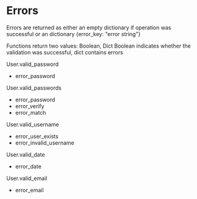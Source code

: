 Errors
======
Errors are returned as either an empty dictionary if operation was successful or an dictionary
{error_key: "error string"}

Functions return two values:
Boolean, Dict
Boolean indicates whether the validation was successful, dict contains errors

User.valid_password

* error_password

User.valid_passwords

* error_password
* error_verify
* error_match

User.valid_username

* error_user_exists
* error_invalid_username

User.valid_date

* error_date

User.valid_email

* error_email